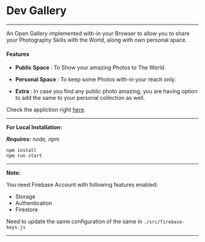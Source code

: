 # Dev Gallery
---

An Open Gallery implemented with-in your Browser to allow you to share your Photography Skills with the World, along with own personal space.


#### Features

- **Public Space** : To Show your amazing Photos to The World.

- **Personal Space** : To keep some Photos with-in your reach only. 

- **Extra** : In case you find any public photo amazing, you are having option to add the same to your personal collection as well.


Check the appliction right [here](https://devgallery-10071204.s3.ap-south-1.amazonaws.com/index.html).

---
**For Local Installation:**

***Requires:*** *node, npm*

```
npm install
npm run start
```

---
**Note:** 

You need Firebase Account with following features enabled:
- Storage
- Authentication
- Firestore

Need to update the same configuration of the same in `./src/firebase-keys.js`

---

